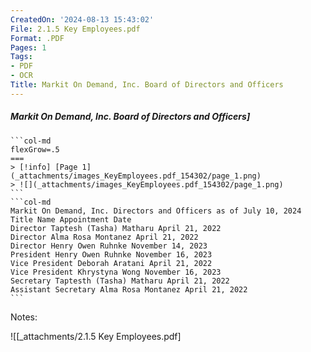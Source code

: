 ```yaml
---
CreatedOn: '2024-08-13 15:43:02'
File: 2.1.5 Key Employees.pdf
Format: .PDF
Pages: 1
Tags:
- PDF
- OCR
Title: Markit On Demand, Inc. Board of Directors and Officers
---
```


##### Markit On Demand, Inc. Board of Directors and Officers]

  
````col
```col-md
flexGrow=.5
===
> [!info] [Page 1](_attachments/images_KeyEmployees.pdf_154302/page_1.png)
> ![](_attachments/images_KeyEmployees.pdf_154302/page_1.png)
```  
```col-md
Markit On Demand, Inc. Directors and Officers as of July 10, 2024  
Title Name Appointment Date
Director Taptesh (Tasha) Matharu April 21, 2022
Director Alma Rosa Montanez April 21, 2022
Director Henry Owen Ruhnke November 14, 2023
President Henry Owen Ruhnke November 16, 2023
Vice President Deborah Aratani April 21, 2022
Vice President Khrystyna Wong November 16, 2023
Secretary Taptesth (Tasha) Matharu April 21, 2022
Assistant Secretary Alma Rosa Montanez April 21, 2022  
```
````
Notes:  


![[_attachments/2.1.5 Key Employees.pdf]